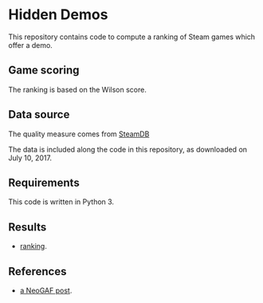 # Hidden Demos

This repository contains code to compute a ranking of Steam games which offer a demo.

## Game scoring ##

The ranking is based on the Wilson score.

## Data source ##

The quality measure comes from [SteamDB](https://steamdb.info/stats/gameratings/)

The data is included along the code in this repository, as downloaded on July 10, 2017.

## Requirements ##

This code is written in Python 3.

## Results ##
* [ranking](https://gist.github.com/woctezuma/2f75a015928e3e500df1debe8a038b49).

## References ##
* [a NeoGAF post](http://www.neogaf.com/forum/showpost.php?p=243096033&postcount=1579).

